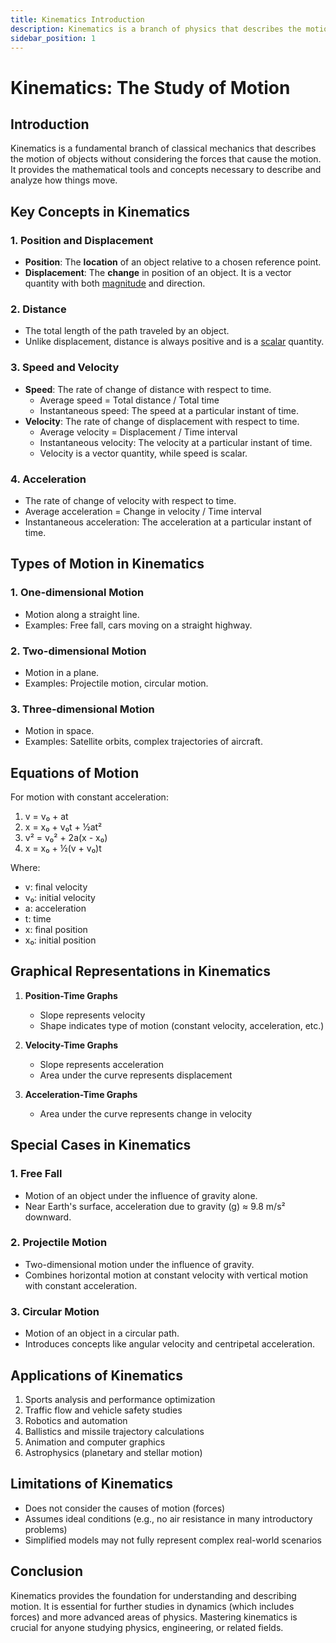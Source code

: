 ```yaml
---
title: Kinematics Introduction
description: Kinematics is a branch of physics that describes the motion of objects without considering the forces that cause the motion.
sidebar_position: 1
---
```


# Kinematics: The Study of Motion

## Introduction

Kinematics is a fundamental branch of classical mechanics that describes the motion of objects without considering the forces that cause the motion. It provides the mathematical tools and concepts necessary to describe and analyze how things move.

## Key Concepts in Kinematics

### 1. Position and Displacement

- **Position**: The **location** of an object relative to a chosen reference point.
- **Displacement**: The **change** in position of an object. It is a vector quantity with both [magnitude](/docs/dictionary#magnitude) and direction. 

### 2. Distance

- The total length of the path traveled by an object.
- Unlike displacement, distance is always positive and is a [scalar](/docs/dictionary#scalar) quantity.

### 3. Speed and Velocity

- **Speed**: The rate of change of distance with respect to time.
    - Average speed = Total distance / Total time
    - Instantaneous speed: The speed at a particular instant of time.
- **Velocity**: The rate of change of displacement with respect to time.
    - Average velocity = Displacement / Time interval
    - Instantaneous velocity: The velocity at a particular instant of time.
    - Velocity is a vector quantity, while speed is scalar.

### 4. Acceleration

- The rate of change of velocity with respect to time.
- Average acceleration = Change in velocity / Time interval
- Instantaneous acceleration: The acceleration at a particular instant of time.

## Types of Motion in Kinematics

### 1. One-dimensional Motion

- Motion along a straight line.
- Examples: Free fall, cars moving on a straight highway.

### 2. Two-dimensional Motion

- Motion in a plane.
- Examples: Projectile motion, circular motion.

### 3. Three-dimensional Motion

- Motion in space.
- Examples: Satellite orbits, complex trajectories of aircraft.

## Equations of Motion

For motion with constant acceleration:

1. v = v₀ + at
2. x = x₀ + v₀t + ½at²
3. v² = v₀² + 2a(x - x₀)
4. x = x₀ + ½(v + v₀)t

Where:
- v: final velocity
- v₀: initial velocity
- a: acceleration
- t: time
- x: final position
- x₀: initial position

## Graphical Representations in Kinematics

1. **Position-Time Graphs**
    - Slope represents velocity
    - Shape indicates type of motion (constant velocity, acceleration, etc.)

2. **Velocity-Time Graphs**
    - Slope represents acceleration
    - Area under the curve represents displacement

3. **Acceleration-Time Graphs**
    - Area under the curve represents change in velocity

## Special Cases in Kinematics

### 1. Free Fall

- Motion of an object under the influence of gravity alone.
- Near Earth's surface, acceleration due to gravity (g) ≈ 9.8 m/s² downward.

### 2. Projectile Motion

- Two-dimensional motion under the influence of gravity.
- Combines horizontal motion at constant velocity with vertical motion with constant acceleration.

### 3. Circular Motion

- Motion of an object in a circular path.
- Introduces concepts like angular velocity and centripetal acceleration.

## Applications of Kinematics

1. Sports analysis and performance optimization
2. Traffic flow and vehicle safety studies
3. Robotics and automation
4. Ballistics and missile trajectory calculations
5. Animation and computer graphics
6. Astrophysics (planetary and stellar motion)

## Limitations of Kinematics

- Does not consider the causes of motion (forces)
- Assumes ideal conditions (e.g., no air resistance in many introductory problems)
- Simplified models may not fully represent complex real-world scenarios

## Conclusion

Kinematics provides the foundation for understanding and describing motion. It is essential for further studies in dynamics (which includes forces) and more advanced areas of physics. Mastering kinematics is crucial for anyone studying physics, engineering, or related fields.